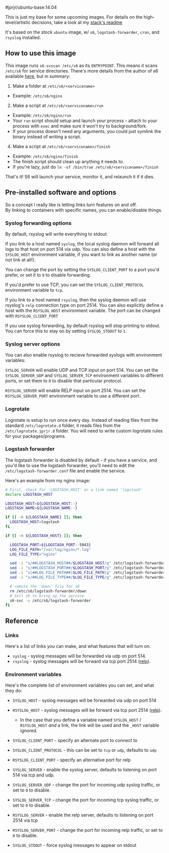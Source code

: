 #jprjr/ubuntu-base:14.04

This is just my base for some upcoming images. For details on the high-level/artistic decisions, take a look at my [stack's readme](https://github.com/jprjr/docker-ubuntu-stack/blob/master/README.md)

It's based on the stock `ubuntu` image, w/ `s6`, `logstash-forwarder`,
`cron`, and `rsyslog` installed.

## How to use this image

This image runs `s6-svscan /etc/s6` as its `ENTRYPOINT`. This means it scans
`/etc/s6` for service directories. There's more details from the author of s6
available [here](http://www.skarnet.org/software/s6/servicedir.html), but in
summary:

1. Make a folder at `/etc/s6/<servicename>`
  * Example: `/etc/s6/nginx`
2. Make a script at `/etc/s6/<servicename>/run`
  * Example: `/etc/s6/nginx/run`
  * Your `run` script should setup and launch your process - attach to your process with `exec` and make sure it won't try to background/fork.
  * If your process doesn't need any arguments, you could just symlink
    the binary instead of writing a script.
4. Make a script at `/etc/s6/<servicename>/finish`
  * Example: `/etc/s6/nginx/finish`
  * The finish script should clean up anything it needs to.
  * If you're lazy, just do `ln -sf /bin/true /etc/s6/<servicename>/finish`

That's it! S6 will launch your service, monitor it, and relaunch it if it dies.

## Pre-installed software and options

So a concept I really like is letting links turn features on and off.  
By linking to containers with specific names, you can enable/disable things.

### Syslog forwarding options

By default, rsyslog will write everything to stdout.

If you link to a host named `syslog`, the local syslog daemon will forward all
logs to that host on port 514 via udp. You can also define a host with the
`SYSLOG_HOST` environment variable, if you want to link as another name (or not
link at all!).

You can change the port by setting the `SYSLOG_CLIENT_PORT` to a port you'd prefer,
or set it to `0` to disable forwarding.

If you'd prefer to use TCP, you can set the `SYSLOG_CLIENT_PROTOCOL` environment variable
to `tcp`.

If you link to a host named `rsyslog`, then the syslog daemon will use rsyslog's
`relp` connection type on port 2514. You can also explicitly define a host with
the `RSYSLOG_HOST` environment variable. The port can be changed with `RSYSLOG_CLIENT_PORT`

If you use syslog forwarding, by default rsyslog will stop printing to stdout. You
can force this to stay on by setting `SYSLOG_STDOUT` to `1`.

### Syslog server options

You can also enable rsyslog to recieve forwarded syslogs with environment variables:

`SYSLOG_SERVER` will enable UDP and TCP input on port 514. You can set the
`SYSLOG_SERVER_UDP` and `SYSLOG_SERVER_TCP` environment variables to different
ports, or set them to `0` to disable that particular protocol.

`RSYSLOG_SERVER` will enable RELP input on port 2514. You can set the
`RSYSLOG_SERVER_PORT` environment variable to use a different port.

### Logrotate

Logrotate is setup to run once every day. Instead of reading files from
the standard `/etc/logrotate.d` folder, it reads files from the
`/etc/logrotate.jprjr.d` folder. You will need to write custom logrotate
rules for your packages/programs.

### Logstash forwarder

The logstash forwarder is disabled by default - if you have a service,
and you'd like to use the logstash forwarder, you'll need to edit the
`/etc/logstash-forwarder.conf` file and enable the service.

Here's an example from my nginx image:

```bash
# First, check for 'LOGSTASH_HOST' or a link named 'logstash'
declare LOGSTASH_HOST

LOGSTASH_HOST=${LOGSTASH_HOST:-}
LOGSTASH_NAME=${LOGSTASH_NAME:-}

if [[ -n ${LOGSTASH_NAME} ]]; then
  LOGSTASH_HOST=logstash
fi

if [[ -n ${LOGSTASH_HOST} ]]; then

  LOGSTASH_PORT=${LOGSTASH_PORT:-5043}
  LOG_FILE_PATH="/var/log/nginx/*.log"
  LOG_FILE_TYPE="nginx"

  sed -i "s/##LOGSTASH_HOST##/$LOGSTASH_HOST/g" /etc/logstash-forwarder.conf
  sed -i "s/##LOGSTASH_PORT##/$LOGSTASH_PORT/g" /etc/logstash-forwarder.conf
  sed -i "s|##LOG_FILE_PATH##|$LOG_FILE_PATH|g" /etc/logstash-forwarder.conf
  sed -i "s/##LOG_FILE_TYPE##/$LOG_FILE_TYPE/g" /etc/logstash-forwarder.conf

  # remote the 'down' file for s6
  rm /etc/s6/logstash-forwarder/down
  # tell s6 to bring up the service
  s6-svc -u /etc/s6/logstash-forwarder
fi
```

## Reference

### Links

Here's a list of links you can make, and what features that will turn on.

* `syslog` - syslog messages will be forwarded via udp on port 514.
* `rsyslog` - syslog messages will be forward via tcp port 2514 ([relp](http://www.rsyslog.com/doc/relp.html)).

### Environment variables

Here's the complete list of environment variables you can set, and what they do:

* `SYSLOG_HOST` - syslog messages will be forwarded via udp on port 514
* `RSYSLOG_HOST` - syslog messages will be forward via tcp port 2514 ([relp](http://www.rsyslog.com/doc/relp.html)).
  * In the case that you define a variable named `SYSLOG_HOST` / `RSYSLOG_HOST` *and* a link, the link will be used and
    the `_HOST` variable ignored.

* `SYSLOG_CLIENT_PORT` - specify an alternate port to connect to
* `SYSLOG_CLIENT_PROTOCOL` - this can be set to `tcp` or `udp`, defaults to `udp`

* `RSYSLOG_CLIENT_PORT` - specify an alternative port for relp

* `SYSLOG_SERVER` - enable the syslog server, defaults to listening on port 514 via tcp and udp.
* `SYSLOG_SERVER_UDP` - change the port for incoming udp syslog traffic, or set to `0` to disable.
* `SYSLOG_SERVER_TCP` - change the port for incoming tcp syslog traffic, or set to `0` to disable.

* `RSYSLOG_SERVER` - enable the relp server, defaults to listening on port 2514 via tcp
* `RSYSLOG_SERVER_PORT` - change the port for incoming relp traffic, or set to `0` to disable.

* `SYSLOG_STDOUT` - force syslog messages to appear on stdout
